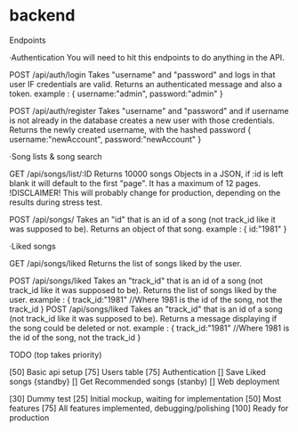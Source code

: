 # backend


Endpoints


·Authentication
You will need to hit this endpoints to do anything in the API.

POST /api/auth/login 
    Takes "username" and "password" and logs in that user IF credentials are valid.
    Returns an authenticated message and also a token.
    example : 
    {
        username:"admin",
        password:"admin"
    }

POST /api/auth/register
    Takes "username" and "password"  and if username is not already in the database creates a new user with those credentials.
    Returns the newly created username, with the hashed password
    {
        username:"newAccount",
        password:"newAccount"
    }


·Song lists & song search

GET /api/songs/list/:ID
    Returns 10000 songs Objects in a JSON, if :id is left blank it will default to the first "page". It has a maximum of 12 pages. 
    !DISCLAIMER! This will probably change for production, depending on the results during stress test.

POST /api/songs/
    Takes an "id" that is an id of a song (not track_id like it was supposed to be).
    Returns an object of that song.
    example : 
    {
        id:"1981"
    }


·Liked songs

GET /api/songs/liked
    Returns the list of songs liked by the user.

POST /api/songs/liked
    Takes an "track_id" that is an id of a song (not track_id like it was supposed to be).
    Returns the list of songs liked by the user.
    example : 
    {
        track_id:"1981" //Where 1981 is the id of the song, not the track_id
    }
POST /api/songs/liked
    Takes an "track_id" that is an id of a song (not track_id like it was supposed to be).
    Returns a message displaying if the song could be deleted or not.
    example : 
    {
        track_id:"1981" //Where 1981 is the id of the song, not the track_id
    }












TODO (top takes priority)

[50] Basic api setup 
[75] Users table
[75] Authentication
[] Save Liked songs {standby}
[] Get Recommended songs (stanby)
[] Web deployment

[30] Dummy test
[25] Initial mockup, waiting for implementation
[50] Most features
[75] All features implemented, debugging/polishing
[100] Ready for production